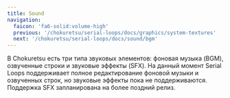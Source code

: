 ```yaml
---
title: Sound
navigation:
  faicon: 'fa6-solid:volume-high'
  previous: '/chokuretsu/serial-loops/docs/graphics/system-textures'
  next: '/chokuretsu/serial-loops/docs/sound/bgm'
---
```


В Chokuretsu есть три типа звуковых элементов: фоновая музыка (BGM), озвученные строки и звуковые эффекты (SFX). На данный момент Serial Loops поддерживает полное
редактирование фоновой музыки и озвученных строк, но звуковые эффекты пока не поддерживаются. Поддержка SFX запланирована на более поздний релиз.